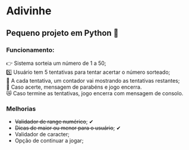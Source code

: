 # Adivinhe 
## Pequeno projeto em Python 🐍

### Funcionamento:
👉 Sistema sorteia um número de 1 a 50; <br>
5️⃣ Usuário tem 5 tentativas para tentar acertar o número sorteado; <br>
🤏 A cada tentativa, um contador vai mostrando as tentativas restantes; <br>
🍾 Caso acerte, mensagem de parabéns e jogo encerra. <br>
😿 Caso termine as tentativas, jogo encerra com mensagem de consolo. <br>

### Melhorias 
- ~~Validador de range numérico~~; ✔
- ~~Dicas de maior ou menor para o usuário~~; ✔
- Validador de caracter;
- Opção de continuar a jogar;
